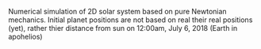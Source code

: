 Numerical simulation of 2D solar system based on pure Newtonian mechanics.
Initial planet positions are not based on real their real positions (yet), rather thier distance from sun on 12:00am, July 6, 2018 (Earth in apohelios)